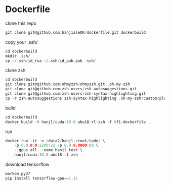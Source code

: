 # Dockerfile

clone this repo

```c
git clone git@github.com:hanjialeOK/dockerfile.git dockerbuild
```

copy your .ssh/

```c
cd dockerbuild
mkdir .ssh/
cp ~/.ssh/id_rsa ~/.ssh/id_pub.pub .ssh/
```

clone zsh

```c
cd dockerbuild
git clone git@github.com:ohmyzsh/ohmyzsh.git .oh-my-zsh
git clone git@github.com:zsh-users/zsh-autosuggestions.git
git clone git@github.com:zsh-users/zsh-syntax-highlighting.git
cp -r zsh-autosuggestions zsh-syntax-highlighting .oh-my-zsh/custom/plugins/
```

build

```c
cd dockerbuild
docker build -t hanjl/cuda:10.0-ubu18-rl-zsh -f tf1.dockerfile .
```

run

```c
docker run -it -v /data2/hanjl:/root/code/ \
    -p 0.0.0.0:2200:22 -p 0.0.0.8000:80 \
    --gpus all --name hanjl_test \
    hanjl/cuda:10.0-ubu18-rl-zsh
```

download tensorflow

```c
workon py37
pip install tensorflow-gpu==1.15
```